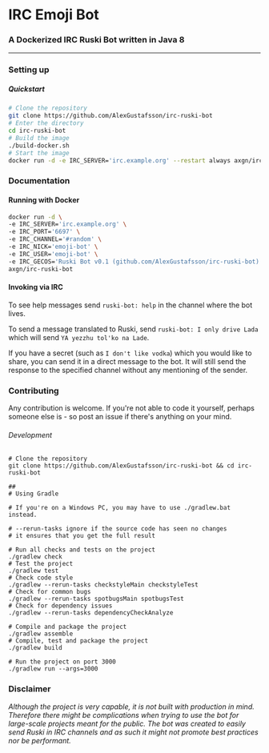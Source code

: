 # IRC Emoji Bot
### A Dockerized IRC Ruski Bot written in Java 8
***

### Setting up

##### Quickstart

```Bash
# Clone the repository
git clone https://github.com/AlexGustafsson/irc-ruski-bot
# Enter the directory
cd irc-ruski-bot
# Build the image
./build-docker.sh
# Start the image
docker run -d -e IRC_SERVER='irc.example.org' --restart always axgn/irc-ruski-bot
```

### Documentation

#### Running with Docker

```Bash
docker run -d \
-e IRC_SERVER='irc.example.org' \
-e IRC_PORT='6697' \
-e IRC_CHANNEL='#random' \
-e IRC_NICK='emoji-bot' \
-e IRC_USER='emoji-bot' \
-e IRC_GECOS='Ruski Bot v0.1 (github.com/AlexGustafsson/irc-ruski-bot)' \
axgn/irc-ruski-bot
```

#### Invoking via IRC

To see help messages send `ruski-bot: help` in the channel where the bot lives.

To send a message translated to Ruski, send `ruski-bot: I only drive Lada` which will send `YA yezzhu tol'ko na Lade`.

If you have a secret (such as `I don't like vodka`) which you would like to share, you can send it in a direct message to the bot. It will still send the response to the specified channel without any mentioning of the sender.

### Contributing

Any contribution is welcome. If you're not able to code it yourself, perhaps someone else is - so post an issue if there's anything on your mind.

###### Development

```
# Clone the repository
git clone https://github.com/AlexGustafsson/irc-ruski-bot && cd irc-ruski-bot

##
# Using Gradle

# If you're on a Windows PC, you may have to use ./gradlew.bat instead.

# --rerun-tasks ignore if the source code has seen no changes
# it ensures that you get the full result

# Run all checks and tests on the project
./gradlew check
# Test the project
./gradlew test
# Check code style
./gradlew --rerun-tasks checkstyleMain checkstyleTest
# Check for common bugs
./gradlew --rerun-tasks spotbugsMain spotbugsTest
# Check for dependency issues
./gradlew --rerun-tasks dependencyCheckAnalyze

# Compile and package the project
./gradlew assemble
# Compile, test and package the project
./gradlew build

# Run the project on port 3000
./gradlew run --args=3000
```

### Disclaimer

_Although the project is very capable, it is not built with production in mind. Therefore there might be complications when trying to use the bot for large-scale projects meant for the public. The bot was created to easily send Ruski in IRC channels and as such it might not promote best practices nor be performant._
